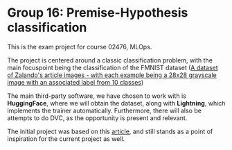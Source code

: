 # Group 16: Premise-Hypothesis classification

This is the exam project for course 02476, MLOps. 

The project is centered around a classic classification problem, with the main focuspoint being the classification of the FMNIST dataset ([A dataset of Zalando's article images - with each example being a 28x28 grayscale image with an associated label from 10 classes](https://huggingface.co/datasets/fashion_mnist))

The main third-party software, we have chosen to work with is **HuggingFace**, where we will obtain the dataset, along with **Lightning**, which implements the trainer automatically. Furthermore, there will also be attempts to do DVC, as the opportunity is present and relevant. 

The initial project was based on this [article](https://medium.com/@anuranjana25/multiclass-classification-for-natural-language-inference-bbc6b9df1b10), and still stands as a point of inspiration for the current project as well. 


